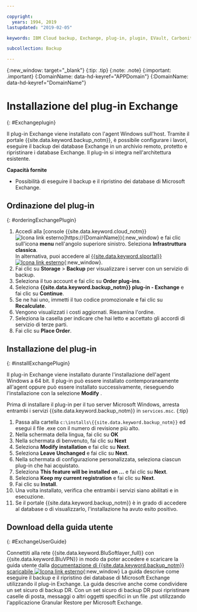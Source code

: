 ```yaml
---

copyright:
  years: 1994, 2019
lastupdated: "2019-02-05"

keywords: IBM Cloud backup, Exchange, plug-in, plugin, EVault, Carbonite

subcollection: Backup

---
```

{:new_window: target="_blank"}
{:tip: .tip}
{:note: .note}
{:important: .important}
{:DomainName: data-hd-keyref="APPDomain"}
{:DomainName: data-hd-keyref="DomainName"}

# Installazione del plug-in Exchange
{: #Exchangeplugin}

Il plug-in Exchange viene installato con l'agent Windows sull'host. Tramite il portale {{site.data.keyword.backup_notm}}, è possibile configurare i lavori, eseguire il backup dei database Exchange in un archivio remoto, protetto e ripristinare i database Exchange. Il plug-in si integra nell'architettura esistente.

**Capacità fornite**

- Possibilità di eseguire il backup e il ripristino dei database di Microsoft Exchange.

## Ordinazione del plug-in
{: #orderingExchangePlugin}

1. Accedi alla [console {{site.data.keyword.cloud_notm}} ![Icona link esterno](../../icons/launch-glyph.svg "Icona link esterno")]https://{DomainName}){:new_window} e fai clic sull'icona **menu** nell'angolo superiore sinistro. Seleziona **Infrastruttura classica**.<br/>
   In alternativa, puoi accedere al [{{site.data.keyword.slportal}} ![Icona link esterno](../../icons/launch-glyph.svg "Icona link esterno")](https://control.softlayer.com/){:new_window}.
2. Fai clic su **Storage** > **Backup** per visualizzare i server con un servizio di backup.
3. Seleziona il tuo account e fai clic su **Order plug-ins**.
4. Seleziona **{{site.data.keyword.backup_notm}} plug-in - Exchange** e fai clic su **Continue**.
5. Se ne hai uno, immetti il tuo codice promozionale e fai clic su **Recalculate**.
6. Vengono visualizzati i costi aggiornati. Riesamina l'ordine.
7. Seleziona la casella per indicare che hai letto e accettato gli accordi di servizio di terze parti.
8. Fai clic su **Place Order**.

## Installazione del plug-in
{: #installExchangePlugin}

Il plug-in Exchange viene installato durante l'installazione dell'agent Windows a 64 bit. Il plug-in può essere installato contemporaneamente all'agent oppure può essere installato successivamente, rieseguendo l'installazione con la selezione **Modify** .

Prima di installare il plug-in per il tuo server Microsoft Windows, arresta entrambi i servizi {{site.data.keyword.backup_notm}} in `services.msc`.
{:tip}

1. Passa alla cartella `c:\installs\{{site.data.keyword.backup_notm}}` ed esegui il file .exe con il numero di revisione più alto.
2. Nella schermata della lingua, fai clic su **OK**
3. Nella schermata di benvenuto, fai clic su **Next**
4. Seleziona **Modify installation** e fai clic su **Next**.
5. Seleziona **Leave Unchanged** e fai clic su **Next**.
6. Nella schermata di configurazione personalizzata, seleziona ciascun plug-in che hai acquistato.
7. Seleziona **This feature will be installed on ...** e fai clic su **Next**.
8. Seleziona **Keep my current registration** e fai clic su **Next**.
9. Fai clic su **Install**.
10. Una volta installato, verifica che entrambi i servizi siano abilitati e in esecuzione.
11. Se il portale {{site.data.keyword.backup_notm}} è in grado di accedere al database o di visualizzarlo, l'installazione ha avuto esito positivo.

## Download della guida utente
{: #ExchangeUserGuide}

Connettiti alla rete {{site.data.keyword.BluSoftlayer_full}} con {{site.data.keyword.BluVPN}} in modo da poter accedere e scaricare la guida utente dalla [documentazione di {{site.data.keyword.backup_notm}} scaricabile ![Icona link esterno](../../icons/launch-glyph.svg "Icona link esterno")](http://downloads.service.softlayer.com/evault/Documentation/){:new_window} La guida descrive come eseguire il backup e il ripristino dei database di Microsoft Exchange utilizzando il plug-in Exchange. La guida descrive anche come condividere un set sicuro di backup DR. Con un set sicuro di backup DR puoi ripristinare caselle di posta, messaggi o altri oggetti specifici in un file .pst utilizzando l'applicazione Granular Restore per Microsoft Exchange.
